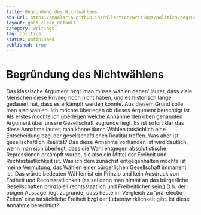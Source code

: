 ```yaml
---
title: Begründung des Nichtwählens
abs_url: https://maalaria.github.io/collection/writings/politics/begruendung-des-nicht-waehlens.md
layout: good_clean_default
category: writings
tag: politics  
status: unfinished
published: true
---
```

# Begründung des Nichtwählens

Das klassische Argument bzgl ’man müsse wählen gehen’ lautet, dass viele Menschen diese Privileg noch nicht haben, und es historisch lange gedauert hat, dass es erkämpft werden konnte. Aus diesem Grund solle man also wählen. Ich möchte überlegen ob dieses Argument berechtigt ist. Als erstes möchte ich überlegen welche Annahme den oben genannten Argument über unsere Gesellschaft zugrunde liegt. Es ist sofort klar das diese Annahme lautet, man könne durch Wählen tatsächlich eine Entscheidung bzgl der gesellschaftlichen Realität treffen. Was aber ist gesellschaftlich Realität? Das diese Annahme vorhanden ist wird deutlich, wenn man sich überlegt, dass die Wahl entgegen absolutistische Repressionen erkämpft wurde, sie also ein Mittel der Freiheit und Rechtsstaatlichkeit ist. Was ich dem zunächst entgegenhalten möchte ist meine Vermutung, das Wählen einer bürgerlichen Gesellschaft immanent ist. Das würde bedeuten Wählen ist ein Prinzip und kein Ausdruck von Freiheit und Rechtsstatlichkeit (es sei denn man nimmt an das bürgerliche Gesellschaften prinzipiell rechtsstaatlich und Freiheitlicher sein.) D.h. der obigen Aussage liegt zugrunde, dass heute im Vergleich zu ’prä-electio-Zeiten’ eine tatsächliche Freiheit bzgl der Lebenswirklichkeit gibt. Ist diese Annahme berechtigt?
